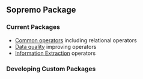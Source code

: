 Sopremo Package
---------------

### Current Packages

-   [Common
    operators](sopremobase.html "wiki:sopremobase")
    including relational operators
-   [Data
    quality](sopremocleansing.html "wiki:sopremocleansing")
    improving operators
-   [Information
    Extraction](sopremoie "wiki:sopremoie")
    operators

### Developing Custom Packages
